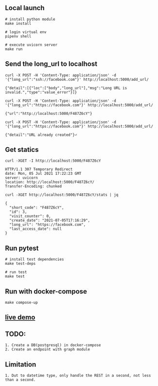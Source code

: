 ## Local launch
```ssh
# install python module
make install

# login virtual env
pipenv shell

# execute uvicorn server
make run
```

## Send the long_url to localhost
```ssh
curl -X POST -H 'Content-Type: application/json' -d '{"long_url":"ssh://facebook.com"}' http://localhost:5000/add_url/

{"detail":[{"loc":["body","long_url"],"msg":"Long URL is invalid.","type":"value_error"}]}

curl -X POST -H 'Content-Type: application/json' -d '{"long_url":"https://facebook.com"}' http://localhost:5000/add_url/

{"url":"http://localhost:5000/F487Z6cY"}

curl -X POST -H 'Content-Type: application/json' -d '{"long_url":"https://facebook.com"}' http://localhost:5000/add_url/

{"detail":"URL already created"}⏎
```

## Get statics 
```ssh
curl -XGET -I http://localhost:5000/F487Z6cY

HTTP/1.1 307 Temporary Redirect
date: Mon, 05 Jul 2021 17:22:23 GMT
server: uvicorn
location: http://localhost:5000/F487Z6cY/
Transfer-Encoding: chunked

curl -XGET http://localhost:5000/F487Z6cY/stats | jq

{
  "short_code": "F487Z6cY",
  "id": 3,
  "visit_counter": 0,
  "create_date": "2021-07-05T17:16:29",
  "long_url": "https://facebook.com",
  "last_access_date": null
}
```

## Run pytest
```ssh
# install test dependencies
make test-deps

# run test
make test
```

## Run with docker-compose
```ssh 
make compose-up
```

## [live demo](https://asciinema.org/a/Ynh9MwBC2fXHoktMx0PouvmQc)

## TODO:
```
1. Create a DB(postgresql) in docker-compose
2. Create an endpoint with graph module
```

## Limitation
```
1. Dut to datetime type, only handle the REST in a second, not less than a second. 
```
